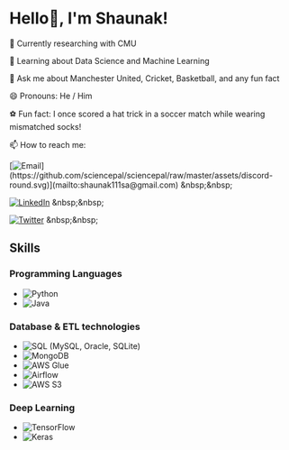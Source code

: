 # Hello👋, I'm Shaunak!


🔭 Currently researching with CMU

🌱 Learning about Data Science and Machine Learning

💬 Ask me about Manchester United, Cricket, Basketball, and any fun fact

😄 Pronouns: He / Him

⚽ Fun fact: I once scored a hat trick in a soccer match while wearing mismatched socks!


📫 How to reach me: &nbsp;&nbsp;

[![Email]([[https://img.shields.io/badge/Email-%231DA1F2?style=flat&logo=gmail&logoColor=white](https://camo.githubusercontent.com/3519e704bfa3608c44bb981d63331e5163bd0a3bf0ab5fbfbda3a51ada1586a2/68747470733a2f2f696d672e69636f6e73382e636f6d2f666c75656e742f34382f3030303030302f676d61696c2e706e67))](https://github.com/sciencepal/sciencepal/raw/master/assets/discord-round.svg)](mailto:shaunak111sa@gmail.com)
&nbsp;&nbsp;

[![LinkedIn](https://img.shields.io/badge/LinkedIn-%230077B5?style=flat&logo=linkedin&logoColor=white)]([https://www.linkedin.com/in/your-name](https://www.linkedin.com/in/shaunak-alshi-619469186))
&nbsp;&nbsp;

[![Twitter](https://img.shields.io/badge/Twitter-%231DA1F2?style=flat&logo=twitter&logoColor=white)]([https://twitter.com/YourTwitterHandle](https://twitter.com/alshishaunak))
&nbsp;&nbsp;


## Skills

### Programming Languages
- ![Python](https://img.shields.io/badge/Python-3776AB?style=flat-square&logo=python&logoColor=white)
- ![Java](https://img.shields.io/badge/Java-007396?style=flat-square&logo=java&logoColor=white)

### Database & ETL technologies
- ![SQL](https://img.shields.io/badge/SQL-4479A1?style=flat-square&logo=postgresql&logoColor=white) (MySQL, Oracle, SQLite)
- ![MongoDB](https://img.shields.io/badge/MongoDB-47A248?style=flat-square&logo=mongodb&logoColor=white)
- ![AWS Glue](https://img.shields.io/badge/AWS%20Glue-232F3E?style=flat-square&logo=amazon-aws&logoColor=white)
- ![Airflow](https://img.shields.io/badge/Apache%20Airflow-017CEE?style=flat-square&logo=apache-airflow&logoColor=white)
- ![AWS S3](https://img.shields.io/badge/AWS%20S3-569A31?style=flat-square&logo=amazon-s3&logoColor=white)

### Deep Learning
- ![TensorFlow](https://img.shields.io/badge/TensorFlow-FF6F00?style=flat-square&logo=tensorflow&logoColor=white)
- ![Keras](https://img.shields.io/badge/Keras-D00000?style=flat-square&logo=keras&logoColor=white)


